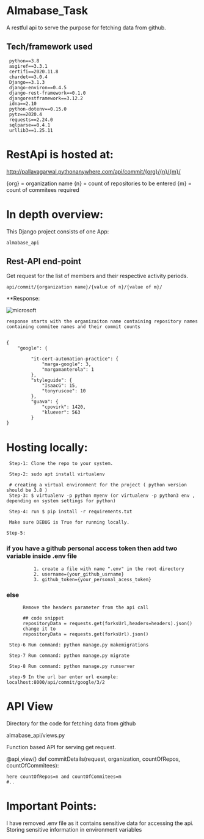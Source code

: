 # Almabase_Task

A restful api to serve the purpose for fetching data from github.

## Tech/framework used

     python==3.8
     asgiref==3.3.1
     certifi==2020.11.8
     chardet==3.0.4
     Django==3.1.3
     django-environ==0.4.5
     django-rest-framework==0.1.0
     djangorestframework==3.12.2
     idna==2.10
     python-dotenv==0.15.0
     pytz==2020.4
     requests==2.24.0
     sqlparse==0.4.1
     urllib3==1.25.11

# RestApi is hosted at:
http://pallavagarwal.pythonanywhere.com/api/commit/{org}/{n}/{m}/

{org} = organization name
{n} = count of repositories to be entered
{m} = count of commitees required

# In depth overview:

This Django project consists of one App:

    almabase_api

## Rest-API end-point

Get request for the list of members and their respective activity periods.

    api/commit/{organization name}/{value of n}/{value of m}/

**Response:

![microsoft](https://user-images.githubusercontent.com/36321155/98555500-05244a00-22c8-11eb-839b-539e1e974e6c.png)

    
    response starts with the organizaiton name containing repository names containing commitee names and their commit counts
    

    {
        "google": {
        
             "it-cert-automation-practice": {
                 "marga-google": 3,
                 "margamanterola": 1
             },
             "styleguide": {
                 "IsaacG": 15,
                 "tonyruscoe": 10
             },
             "guava": {
                 "cpovirk": 1420,
                 "kluever": 563
             }
    }


# Hosting locally:

     Step-1: Clone the repo to your system.
     
     Step-2: sudo apt install virtualenv
     
     # creating a virtual environment for the project ( python version should be 3.8 )
     Step-3: $ virtualenv -p python myenv (or virtualenv -p python3 env , depending on system settings for python)

     Step-4: run $ pip install -r requirements.txt 

     Make sure DEBUG is True for running locally.
     
    Step-5:
   ###  if you have a github personal access token then add two variable inside .env file
              1. create a file with name ".env" in the root directory
              2. username={your_github_usrname}
              3. github_token={your_personal_acess_token}
   ### else
          Remove the headers parameter from the api call
          
          ## code snippet
          repositoryData = requests.get(forksUrl,headers=headers).json()
          change it to
          repositoryData = requests.get(forksUrl).json()
          
     Step-6 Run command: python manage.py makemigrations

     Step-7 Run command: python manage.py migrate

     Step-8 Run command: python manage.py runserver

     step-9 In the url bar enter url example: localhost:8000/api/commit/google/3/2

# API View

Directory for the code for fetching data from github

almabase_api/views.py

Function based API for serving get request.


@api_view()
def commitDetails(request, organization, countOfRepos, countOfCommitees):
    
    here countOfRepos=n and countOfCommitees=m
    #..
    
    
# Important Points:

I have removed .env file as it contains sensitive data for accessing the api. Storing sensitive information in environment variables
        
       


